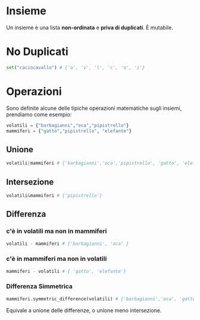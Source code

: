 # Insieme

Un insieme è una lista **non-ordinata** e **priva di duplicati**. È mutabile.


# No Duplicati

```python
set("caciocavallo") # {'a', 'v', 'l', 'c', 'o', 'i'}
```

# Operazioni

Sono definite alcune delle tipiche operazioni matematiche sugli insiemi, prendiamo come esempio:

```python
volatili = {"barbagianni","oca","pipistrello"}
mammiferi = {"gatto","pipistrello", "elefante"}
```

## Unione

```python
volatili|mammiferi # {'barbagianni','oca','pipistrello', 'gatto', 'elefante'}
```

## Intersezione

```python
volatili&mammiferi # {'pipistrello'}
```

## Differenza

### c'è in volatili ma non in mammiferi

```python
volatili - mammiferi # {'barbagianni', 'oca' }
```

### c'è in mammiferi ma non in volatili
```python
mammiferi - volatili # { 'gatto', 'elefante'}
```
### Differenza Simmetrica

```python
mammiferi.symmetric_difference(volatili) # {'barbagianni','oca', 'gatto', 'elefante'}
```

Equivale a unione delle differenze, o unione meno intersezione.


